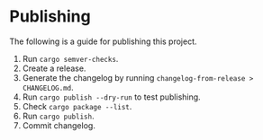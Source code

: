 # Publishing
The following is a guide for publishing this project.

1. Run `cargo semver-checks`.
2. Create a release.
3. Generate the changelog by running `changelog-from-release > CHANGELOG.md`.
4. Run `cargo publish --dry-run` to test publishing.
5. Check `cargo package --list`.
6. Run `cargo publish`.
7. Commit changelog.

